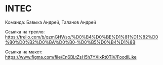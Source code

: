 # INTEC

Команда: Бавыка Андрей, Таланов Андрей

Ссылка на трелло: https://trello.com/b/qzmGHWso/%D0%B4%D0%BE%D1%81%D1%82%D0%B0%D0%B2%D0%BA%D0%B0-%D0%B5%D0%B4%D1%8B

Ссылка на макет: https://www.figma.com/file/En6BLtZsH5h7YXlxRt0TiV/FoodILike
